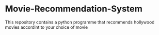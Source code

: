 # Movie-Recommendation-System
This repository contains a python programme that recommends hollywood movies accordint to your choice of movie

